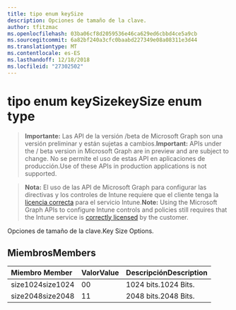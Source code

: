 ```yaml
---
title: tipo enum keySize
description: Opciones de tamaño de la clave.
author: tfitzmac
ms.openlocfilehash: 03ba06cf8d2059536e46ca629ed6cbbd4ce5a9cb
ms.sourcegitcommit: 6a82bf240a3cfc0baabd227349e08a08311e3d44
ms.translationtype: MT
ms.contentlocale: es-ES
ms.lasthandoff: 12/18/2018
ms.locfileid: "27302502"
---
```

# <a name="keysize-enum-type"></a><span data-ttu-id="eb5cf-103">tipo enum keySize</span><span class="sxs-lookup"><span data-stu-id="eb5cf-103">keySize enum type</span></span>

> <span data-ttu-id="eb5cf-104">**Importante:** Las API de la versión /beta de Microsoft Graph son una versión preliminar y están sujetas a cambios.</span><span class="sxs-lookup"><span data-stu-id="eb5cf-104">**Important:** APIs under the / beta version in Microsoft Graph are in preview and are subject to change.</span></span> <span data-ttu-id="eb5cf-105">No se permite el uso de estas API en aplicaciones de producción.</span><span class="sxs-lookup"><span data-stu-id="eb5cf-105">Use of these APIs in production applications is not supported.</span></span>

> <span data-ttu-id="eb5cf-106">**Nota:** El uso de las API de Microsoft Graph para configurar las directivas y los controles de Intune requiere que el cliente tenga la [licencia correcta](https://go.microsoft.com/fwlink/?linkid=839381) para el servicio Intune.</span><span class="sxs-lookup"><span data-stu-id="eb5cf-106">**Note:** Using the Microsoft Graph APIs to configure Intune controls and policies still requires that the Intune service is [correctly licensed](https://go.microsoft.com/fwlink/?linkid=839381) by the customer.</span></span>

<span data-ttu-id="eb5cf-107">Opciones de tamaño de la clave.</span><span class="sxs-lookup"><span data-stu-id="eb5cf-107">Key Size Options.</span></span>
## <a name="members"></a><span data-ttu-id="eb5cf-108">Miembros</span><span class="sxs-lookup"><span data-stu-id="eb5cf-108">Members</span></span>
|<span data-ttu-id="eb5cf-109">Miembro	</span><span class="sxs-lookup"><span data-stu-id="eb5cf-109">Member</span></span>|<span data-ttu-id="eb5cf-110">Valor</span><span class="sxs-lookup"><span data-stu-id="eb5cf-110">Value</span></span>|<span data-ttu-id="eb5cf-111">Descripción</span><span class="sxs-lookup"><span data-stu-id="eb5cf-111">Description</span></span>|
|:---|:---|:---|
|<span data-ttu-id="eb5cf-112">size1024</span><span class="sxs-lookup"><span data-stu-id="eb5cf-112">size1024</span></span>|<span data-ttu-id="eb5cf-113">0</span><span class="sxs-lookup"><span data-stu-id="eb5cf-113">0</span></span>|<span data-ttu-id="eb5cf-114">1024 bits.</span><span class="sxs-lookup"><span data-stu-id="eb5cf-114">1024 Bits.</span></span>|
|<span data-ttu-id="eb5cf-115">size2048</span><span class="sxs-lookup"><span data-stu-id="eb5cf-115">size2048</span></span>|<span data-ttu-id="eb5cf-116">1</span><span class="sxs-lookup"><span data-stu-id="eb5cf-116">1</span></span>|<span data-ttu-id="eb5cf-117">2048 bits.</span><span class="sxs-lookup"><span data-stu-id="eb5cf-117">2048 Bits.</span></span>|





